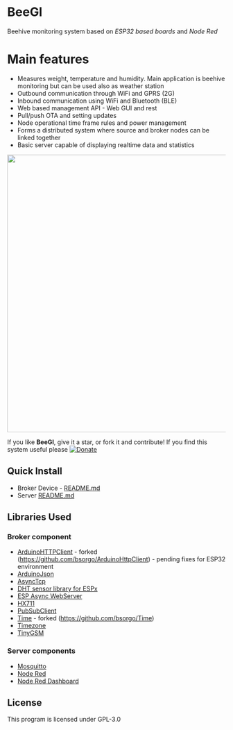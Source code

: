 # BeeGl

Beehive monitoring system based on _ESP32 based boards_ and _Node Red_

# Main features

- Measures weight, temperature and humidity. Main application is beehive monitoring but can be used also as weather station
- Outbound communication through WiFi and GPRS (2G)
- Inbound communication using WiFi and Bluetooth (BLE)
- Web based management API - Web GUI and rest
- Pull/push OTA and setting updates
- Node operational time frame rules and power management
- Forms a distributed system where source and broker nodes can be linked together
- Basic server capable of displaying realtime data and statistics

<img src="https://thingiverse-production-new.s3.amazonaws.com/assets/0e/e0/21/0f/2a/BeeGl_Architecture.png" width="640"/>

If you like **BeeGl**, give it a star, or fork it and contribute! If you find this system useful please [![Donate](https://img.shields.io/badge/Donate-PayPal-green.svg)](bostjan.sorgo@gmail.com)

## Quick Install

- Broker Device - [README.md](esp32/platformio/beegl_broker/README.md)
- Server [README.md](node-red/beegl_server/README.md)

## Libraries Used

### Broker component

- [ArduinoHTTPClient](https://github.com/arduino-libraries/ArduinoHttpClient) - forked (https://github.com/bsorgo/ArduinoHttpClient) - pending fixes for ESP32 environment
- [ArduinoJson](https://github.com/bblanchon/ArduinoJson)
- [AsyncTcp](https://github.com/me-no-dev/AsyncTCP)
- [DHT sensor library for ESPx](https://github.com/beegee-tokyo/DHTesp)
- [ESP Async WebServer](https://github.com/me-no-dev/ESPAsyncWebServer)
- [HX711](https://github.com/bogde/HX711)
- [PubSubClient](https://github.com/knolleary/pubsubclient)
- [Time](https://github.com/PaulStoffregen/Time) - forked (https://github.com/bsorgo/Time) 
- [Timezone](https://github.com/JChristensen/Timezone)
- [TinyGSM](https://github.com/vshymanskyy)

### Server components


- [Mosquitto](https://mosquitto.org/)
- [Node Red](https://nodered.org/)
- [Node Red Dashboard](https://flows.nodered.org/node/node-red-dashboard)

## License

This program is licensed under GPL-3.0
